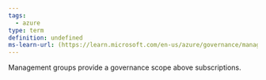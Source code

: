 ```yaml
---
tags:
  - azure
type: term
definition: undefined
ms-learn-url: (https://learn.microsoft.com/en-us/azure/governance/management-groups/overview)
---
```


Management groups provide a governance scope above subscriptions.
